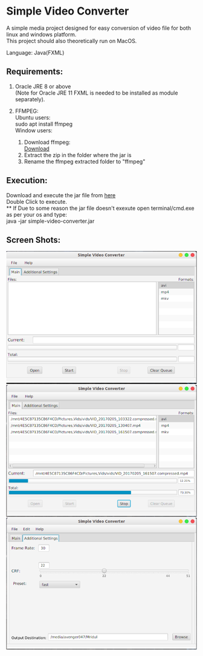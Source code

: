 
# Simple Video Converter  

A simple media project designed for easy conversion of video file for both linux and windows platform.  
This project should also theoretically run on MacOS.

Language: Java(FXML)  
  
## Requirements:
  
1) Oracle JRE 8 or above  
        (Note for Oracle JRE 11 FXML is needed to be installed as module separately).  
      
  
2) FFMPEG:  
   Ubuntu users:  
      sudo apt install ffmpeg  
   Window users:  
      1) Download ffmpeg:  
            [Download](https://ffmpeg.zeranoe.com/builds/)                        
      2) Extract the zip in the folder where the jar is  
      3) Rename the ffmpeg extracted folder to "ffmpeg"  
            
    
    
    
## Execution:  
   Download and execute the jar file from [here](simple-video-converter-FXML/tree/master/out/artifacts/simple_video_converter_jar/)   
   Double Click to execute.  
   ** If Due to some reason the jar file doesn't exexute open terminal/cmd.exe as per your os and type:  
   java -jar simple-video-converter.jar  
   
## Screen Shots:  
![Alt text](screen/3.png?raw=true "Main Window")  
![Alt text](screen/1.png?raw=true "Main")  
![Alt text](screen/2.png?raw=true "Additional settings")    
    
      


